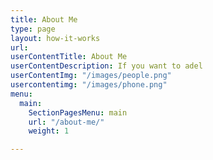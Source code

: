 ```yaml
---
title: About Me
type: page
layout: how-it-works
url: 
userContentTitle: About Me
userContentDescription: If you want to adel
userContentImg: "/images/people.png"
usercontentimg: "/images/phone.png"
menu:
  main:
    SectionPagesMenu: main
    url: "/about-me/"
    weight: 1

---
```

